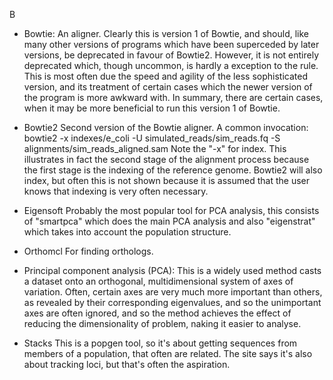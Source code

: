 
B

* Bowtie:
An aligner. Clearly this is version 1 of Bowtie, and should, like many other versions of programs which have been superceded by later versions, be deprecated in favour of Bowtie2. However, it is not entirely deprecated which, though uncommon, is hardly a exception to the rule. This is most often due the speed and agility of the less sophisticated version, and its treatment of certain cases which the newer version of the program is more awkward with. In summary, there are certain cases, when it may be more beneficial to run this version 1 of Bowtie.

* Bowtie2
Second version of the Bowtie aligner. A common invocation:
bowtie2 -x indexes/e_coli -U simulated_reads/sim_reads.fq -S alignments/sim_reads_aligned.sam
Note the "-x" for index. This illustrates in fact the second stage of the alignment process because the first stage is the indexing of the reference genome. Bowtie2 will also index, but often this is not shown because it is assumed that the user knows that indexing is very often necessary.


* Eigensoft
Probably the most popular tool for PCA analysis, this consists of "smartpca" which does the main PCA analysis and also "eigenstrat" which takes into account the population structure.



* Orthomcl
For finding orthologs.

* Principal component analysis (PCA):
This is a widely used method casts a dataset onto an orthogonal, multidimensional system of axes of variation. Often, certain axes are very much more important than others, as revealed by their corresponding eigenvalues, and so the unimportant axes are often ignored, and so the method achieves the effect of reducing the dimensionality of problem, naking it easier to analyse.

* Stacks
This is a popgen tool, so it's about getting sequences from members of a population, that often are related. The site says it's also about tracking loci, but that's often the aspiration.
